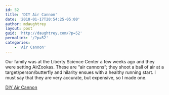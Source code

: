 ```yaml
---
id: 52
title: 'DIY Air Cannon'
date: '2010-01-17T20:54:25-05:00'
author: mdaughtrey
layout: post
guid: 'http://daughtrey.com/?p=52'
permalink: '/?p=52'
categories:
    - 'Air Cannon'
---
```


Our family was at the Liberty Science Center a few weeks ago and they were setting AirZookas. These are “air cannons”; they shoot a ball of air at a target/person/butterfly and hilarity ensues with a healthy running start. I must say that they are very accurate, but expensive, so I made one.

[DIY Air Cannon](http://daughtrey.com/wp-content/uploads/2010/01/diyaircannon.html)